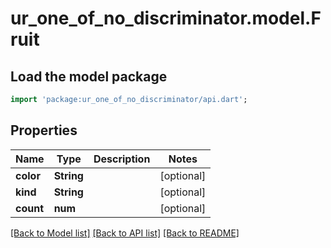 # ur_one_of_no_discriminator.model.Fruit

## Load the model package
```dart
import 'package:ur_one_of_no_discriminator/api.dart';
```

## Properties
Name | Type | Description | Notes
------------ | ------------- | ------------- | -------------
**color** | **String** |  | [optional] 
**kind** | **String** |  | [optional] 
**count** | **num** |  | [optional] 

[[Back to Model list]](../README.md#documentation-for-models) [[Back to API list]](../README.md#documentation-for-api-endpoints) [[Back to README]](../README.md)


